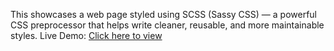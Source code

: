 This showcases a web page styled using SCSS (Sassy CSS) — a powerful CSS preprocessor that helps write cleaner, reusable, and more maintainable styles.
Live Demo: [Click here to view](https://prashasti-dev.github.io/SCSS/)
